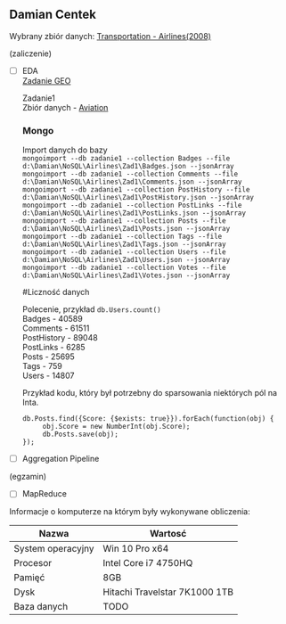 ## Damian Centek

Wybrany zbiór danych: [Transportation - Airlines(2008)](http://stat-computing.org/dataexpo/2009/the-data.html)

(zaliczenie)

- [ ] EDA  
     [Zadanie GEO](https://dragondc.github.io/NoSQL/)  
     
     Zadanie1  
     Zbiór danych - [Aviation](https://archive.org/download/stackexchange/aviation.stackexchange.com.7z)  
     
     
     ### Mongo
     
     Import danych do bazy  
     <code>mongoimport --db zadanie1 --collection Badges --file  d:\Damian\NoSQL\Airlines\Zad1\Badges.json --jsonArray</code>  
     <code>mongoimport --db zadanie1 --collection Comments --file  d:\Damian\NoSQL\Airlines\Zad1\Comments.json --jsonArray</code>  
     <code>mongoimport --db zadanie1 --collection PostHistory --file  d:\Damian\NoSQL\Airlines\Zad1\PostHistory.json --jsonArray</code>  
     <code>mongoimport --db zadanie1 --collection PostLinks --file  d:\Damian\NoSQL\Airlines\Zad1\PostLinks.json --jsonArray</code>  
     <code>mongoimport --db zadanie1 --collection Posts --file  d:\Damian\NoSQL\Airlines\Zad1\Posts.json --jsonArray</code>  
     <code>mongoimport --db zadanie1 --collection Tags --file  d:\Damian\NoSQL\Airlines\Zad1\Tags.json --jsonArray</code>  
     <code>mongoimport --db zadanie1 --collection Users --file  d:\Damian\NoSQL\Airlines\Zad1\Users.json --jsonArray</code>  
     <code>mongoimport --db zadanie1 --collection Votes --file  d:\Damian\NoSQL\Airlines\Zad1\Votes.json --jsonArray</code>  
     
     #Liczność danych  
     
     Polecenie, przykład <code>db.Users.count()</code>  
     Badges - 40589  
     Comments - 61511  
     PostHistory - 89048  
     PostLinks - 6285  
     Posts - 25695  
     Tags - 759  
     Users - 14807  
     
     
     Przykład kodu, który był potrzebny do sparsowania niektórych pól na Inta.  
     ```
     db.Posts.find({Score: {$exists: true}}).forEach(function(obj) {  
          obj.Score = new NumberInt(obj.Score);  
          db.Posts.save(obj);  
     });     
     ```
     
     
- [ ] Aggregation Pipeline

(egzamin)

- [ ] MapReduce

Informacje o komputerze na którym były wykonywane obliczenia:

| Nazwa                 | Wartosć    |
|-----------------------|------------|
| System operacyjny     | Win 10 Pro x64 |
| Procesor              | Intel Core i7 4750HQ |
| Pamięć                | 8GB |
| Dysk                  | Hitachi Travelstar 7K1000 1TB |
| Baza danych           | TODO |
